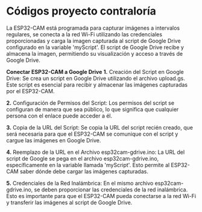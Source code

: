 # Códigos proyecto contraloría
La ESP32-CAM está programada para capturar imágenes a intervalos regulares, se conecta a la red Wi-Fi utilizando las credenciales proporcionadas y carga la imagen capturada al script de Google Drive configurado en la variable 'myScript'. El script de Google Drive recibe y almacena la imagen, permitiendo su visualización y acceso a través de Google Drive.

**Conectar ESP32-CAM a Google Drive**
**1.** Creación del Script en Google Drive:
Se crea un script en Google Drive utilizando el archivo upload.gs. Este script es esencial para recibir y almacenar las imágenes capturadas por el ESP32-CAM.

**2.** Configuración de Permisos del Script:
Los permisos del script se configuran de manera que sea público, lo que significa que cualquier persona con el enlace puede acceder a él.

**3.** Copia de la URL del Script:
Se copia la URL del script recién creado, que será necesaria para que el ESP32-CAM se comunique con el script y cargue las imágenes en Google Drive.

**4.** Reemplazo de la URL en el Archivo esp32cam-gdrive.ino:
La URL del script de Google se pega en el archivo esp32cam-gdrive.ino, específicamente en la variable llamada 'myScript'. Esto permite al ESP32-CAM saber dónde debe cargar las imágenes capturadas.

**5.** Credenciales de la Red Inalámbrica:
En el mismo archivo esp32cam-gdrive.ino, se deben proporcionar las credenciales de la red inalámbrica. Esto es importante para que el ESP32-CAM pueda conectarse a la red Wi-Fi y transferir las imágenes al script de Google Drive.
